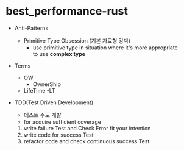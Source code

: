 # best_performance-rust

* Anti-Patterns
    - Primitive Type Obsession (기본 자료형 강박)
        - use primitive type in situation where it's more appropriate <br> to use __complex type__


* Terms
    - OW
        - OwnerShip
    - LifeTime
        -LT

* TDD(Test Driven Development)
    - 테스트 주도 개발
    - for acquire sufficient coverage 
    1. write failure Test and Check Error fit your intention
    2. write code for success Test
    3. refactor code and check continuous success Test

